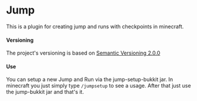 # Jump
This is a plugin for creating jump and runs with checkpoints in minecraft.

#### Versioning
The project's versioning is based on [Semantic Versioning 2.0.0](https://semver.org/)

#### Use
You can setup a new Jump and Run via the jump-setup-bukkit jar. In minecraft you just simply type ``/jumpsetup`` to see a usage.
After that just use the jump-bukkit jar and that's it.
